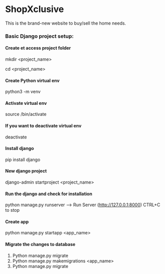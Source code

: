 # ShopXclusive

This is the brand-new website to buy/sell the home needs.

### Basic Django project setup:

#### Create et access project folder
mkdir <project_name> 

cd <project_name> 

#### Create Python virtual env 
python3 -m venv <environment name>

#### Activate virtual env
source <environment name>/bin/activate

#### If you want to deactivate virtual env
deactivate

#### Install django
pip install django

#### New django project 
django-admin startproject <project_name>

#### Run the django and check for installation
python manage.py runserver —> Run Server (http://127.0.0.1:8000) CTRL+C to stop

#### Create app 
python manage.py startapp <app_name>

#### Migrate the changes to database
1. Python manage.py migrate
2. Python manage.py makemigrations <app_name>
3. Python manage.py migrate